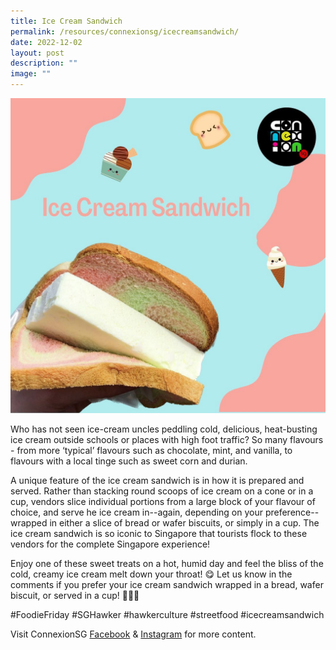 ```yaml
---
title: Ice Cream Sandwich
permalink: /resources/connexionsg/icecreamsandwich/
date: 2022-12-02
layout: post
description: ""
image: ""
---
```

![](/images/connexionsg/2023/317561343_1186633208937811_8037871140390650116_n.jpg)

Who has not seen ice-cream uncles peddling cold, delicious, heat-busting ice cream outside schools or places with high foot traffic? So many flavours - from more ‘typical’ flavours such as chocolate, mint, and vanilla, to flavours with a local tinge such as sweet corn and durian.

A unique feature of the ice cream sandwich is in how it is prepared and served. Rather than stacking round scoops of ice cream on a cone or in a cup, vendors slice individual portions from a large block of your flavour of choice, and serve he ice cream in--again, depending on your preference--wrapped in either a slice of bread or wafer biscuits, or simply in a cup. The ice cream sandwich is so iconic to Singapore that tourists flock to these vendors for the complete Singapore experience!

Enjoy one of these sweet treats on a hot, humid day and feel the bliss of the cold, creamy ice cream melt down your throat! 😋 Let us know in the comments if you prefer your ice cream sandwich wrapped in a bread, wafer biscuit, or served in a cup! 🍦🍦🍦

#FoodieFriday #SGHawker #hawkerculture #streetfood #icecreamsandwich

Visit ConnexionSG [Facebook](https://www.facebook.com/ConnexionSG) & [Instagram](https://www.instagram.com/connexionsg/) for more content.